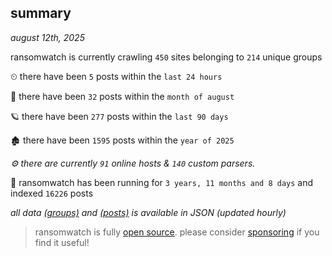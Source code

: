 
## summary
_august 12th, 2025_

ransomwatch is currently crawling `450` sites belonging to `214` unique groups

⏲ there have been `5` posts within the `last 24 hours`

🦈 there have been `32` posts within the `month of august`

🪐 there have been `277` posts within the `last 90 days`

🏚 there have been `1595` posts within the `year of 2025`

_⚙️ there are currently `91` online hosts & `140` custom parsers._

🦕 ransomwatch has been running for `3 years, 11 months and 8 days` and indexed `16226` posts

_all data  [(groups)](http://ransomwhat.telemetry.ltd/groups) and [(posts)](http://ransomwhat.telemetry.ltd/posts) is available in JSON (updated hourly)_

> ransomwatch is fully [open source](https://github.com/joshhighet/ransomwatch#ransomwatch--). please consider [sponsoring](https://github.com/sponsors/joshhighet) if you find it useful!
